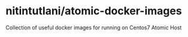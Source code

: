 # nitintutlani/atomic-docker-images
Collection of useful docker images for running on Centos7 Atomic Host


